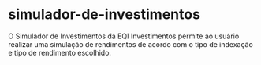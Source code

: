 # simulador-de-investimentos
O Simulador de Investimentos da EQI Investimentos permite ao usuário realizar uma simulação de rendimentos de acordo com o tipo de indexação e tipo de rendimento escolhido. 

